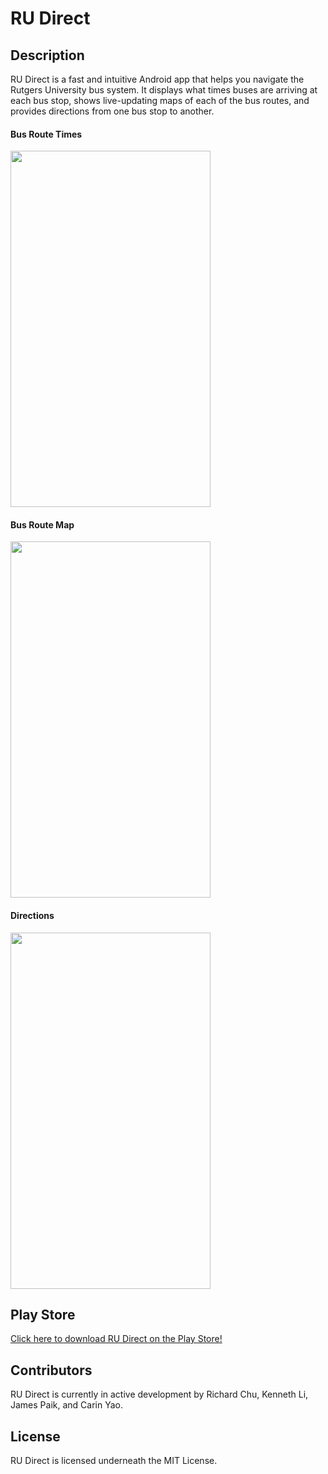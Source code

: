 # RU Direct

## Description
RU Direct is a fast and intuitive Android app that helps you navigate the Rutgers University bus system. It displays what times buses are arriving at each bus stop, shows live-updating maps of each of the bus routes, and provides directions from one bus stop to another.

#### Bus Route Times
<img src="https://raw.githubusercontent.com/churichard/ru-direct/master/gifs/route_times.gif" width="320px" height="570px">

#### Bus Route Map
<img src="https://raw.githubusercontent.com/churichard/ru-direct/master/gifs/route_map.gif" width="320px" height="570px">

#### Directions
<img src="https://raw.githubusercontent.com/churichard/ru-direct/master/gifs/directions.gif" width="320px" height="570px">

## Play Store
[Click here to download RU Direct on the Play Store!](https://play.google.com/store/apps/details?id=org.rudirect.android)

## Contributors
RU Direct is currently in active development by Richard Chu, Kenneth Li, James Paik, and Carin Yao.

## License
RU Direct is licensed underneath the MIT License.